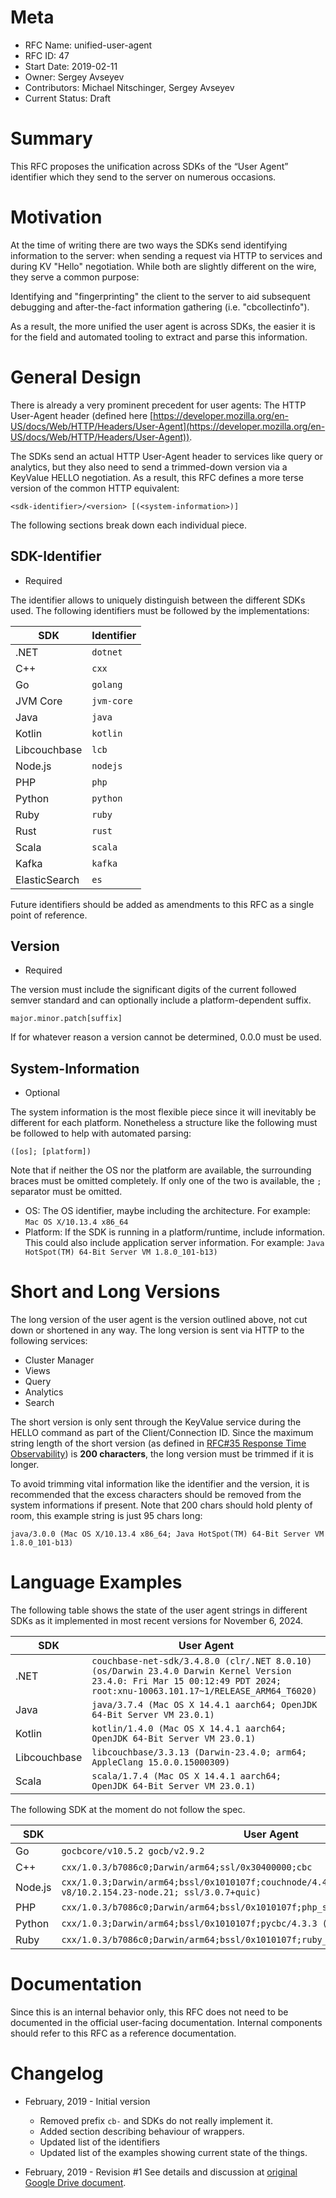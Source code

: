 # Meta

* RFC Name: unified-user-agent
* RFC ID: 47
* Start Date: 2019-02-11
* Owner: Sergey Avseyev
* Contributors: Michael Nitschinger, Sergey Avseyev
* Current Status: Draft

# Summary

This RFC proposes the unification across SDKs of the “User Agent” identifier
which they send to the server on numerous occasions.

# Motivation

At the time of writing there are two ways the SDKs send identifying information
to the server: when sending a request via HTTP to services and during KV
"Hello" negotiation. While both are slightly different on the wire, they serve
a common purpose:

Identifying and "fingerprinting" the client to the server to aid subsequent
debugging and after-the-fact information gathering (i.e. "cbcollectinfo").

As a result, the more unified the user agent is across SDKs, the easier it is
for the field and automated tooling to extract and parse this information.

# General Design

There is already a very prominent precedent for user agents: The HTTP
User-Agent header (defined here
[https://developer.mozilla.org/en-US/docs/Web/HTTP/Headers/User-Agent](https://developer.mozilla.org/en-US/docs/Web/HTTP/Headers/User-Agent)).

The SDKs send an actual HTTP User-Agent header to services like query or
analytics, but they also need to send a trimmed-down version via a KeyValue
HELLO negotiation. As a result, this RFC defines a more terse version of the
common HTTP equivalent:

    <sdk-identifier>/<version> [(<system-information>)]

The following sections break down each individual piece.

## SDK-Identifier

* Required

The identifier allows to uniquely distinguish between the different SDKs used.
The following identifiers must be followed by the implementations:

| SDK           | Identifier |
| ------------- | ---------- |
| .NET          | `dotnet`   |
| C++           | `cxx`      |
| Go            | `golang`   |
| JVM Core      | `jvm-core` |
| Java          | `java`     |
| Kotlin        | `kotlin`   |
| Libcouchbase  | `lcb`      |
| Node.js       | `nodejs`   |
| PHP           | `php`      |
| Python        | `python`   |
| Ruby          | `ruby`     |
| Rust          | `rust`     |
| Scala         | `scala`    |
| Kafka         | `kafka`    |
| ElasticSearch | `es`       |

Future identifiers should be added as amendments to this RFC as a single point
of reference.

## Version

* Required

The version must include the significant digits of the current followed semver
standard and can optionally include a platform-dependent suffix.

    major.minor.patch[suffix]

If for whatever reason a version cannot be determined, 0.0.0 must be used.

## System-Information

* Optional

The system information is the most flexible piece since it will inevitably be
different for each platform. Nonetheless a structure like the following must be
followed to help with automated parsing:

    ([os]; [platform])

Note that if neither the OS nor the platform are available, the surrounding
braces must be omitted completely. If only one of the two is available, the `;`
separator must be omitted.

* OS: The OS identifier, maybe including the architecture.
  For example: `Mac OS X/10.13.4 x86_64`
* Platform: If the SDK is running in a platform/runtime, include information.
  This could also include application server information.
  For example: `Java HotSpot(TM) 64-Bit Server VM 1.8.0_101-b13)`

# Short and Long Versions

The long version of the user agent is the version outlined above, not cut down
or shortened in any way. The long version is sent via HTTP to the following
services:

* Cluster Manager
* Views
* Query
* Analytics
* Search

The short version is only sent through the KeyValue service during the HELLO
command as part of the Client/Connection ID. Since the maximum string length of
the short version (as defined in [RFC\#35 Response Time
Observability](rfc/0035-rto.md#client--connection-ids)) is **200 characters**,
the long version must be trimmed if it is longer.

To avoid trimming vital information like the identifier and the version, it is
recommended that the excess characters should be removed from the system
informations if present. Note that 200 chars should hold plenty of room, this
example string is just 95 chars long:

    java/3.0.0 (Mac OS X/10.13.4 x86_64; Java HotSpot(TM) 64-Bit Server VM 1.8.0_101-b13)

# Language Examples

The following table shows the state of the user agent strings in different SDKs
as it implemented in most recent versions for November 6, 2024.

| SDK           | User Agent |
| ------------- | ---------- |
| .NET          | `couchbase-net-sdk/3.4.8.0 (clr/.NET 8.0.10) (os/Darwin 23.4.0 Darwin Kernel Version 23.4.0: Fri Mar 15 00:12:49 PDT 2024; root:xnu-10063.101.17~1/RELEASE_ARM64_T6020)` |
| Java          | `java/3.7.4 (Mac OS X 14.4.1 aarch64; OpenJDK 64-Bit Server VM 23.0.1)`   |
| Kotlin        | `kotlin/1.4.0 (Mac OS X 14.4.1 aarch64; OpenJDK 64-Bit Server VM 23.0.1)` |
| Libcouchbase  | `libcouchbase/3.3.13 (Darwin-23.4.0; arm64; AppleClang 15.0.0.15000309)`  |
| Scala         | `scala/1.7.4 (Mac OS X 14.4.1 aarch64; OpenJDK 64-Bit Server VM 23.0.1)`  |

The following SDK at the moment do not follow the spec.

| SDK           | User Agent                                                                                                      |
| ------------- | --------------------------------------------------------------------------------------------------------------- |
| Go            | `gocbcore/v10.5.2 gocb/v2.9.2`                                                                                  |
| C++           | `cxx/1.0.3/b7086c0;Darwin/arm64;ssl/0x30400000;cbc`                                                             |
| Node.js       | `cxx/1.0.3;Darwin/arm64;bssl/0x1010107f;couchnode/4.4.3 (node/18.13.0; v8/10.2.154.23-node.21; ssl/3.0.7+quic)` |
| PHP           | `cxx/1.0.3/b7086c0;Darwin/arm64;bssl/0x1010107f;php_sdk/4.2.4/763e1dc8;php/8.3.12/n`                            |
| Python        | `cxx/1.0.3;Darwin/arm64;bssl/0x1010107f;pycbc/4.3.3 (python/3.11.10)`                                           |
| Ruby          | `cxx/1.0.3/b7086c0;Darwin/arm64;bssl/0x1010107f;ruby_sdk/044bd593;ruby_abi/3.3.0`                               |

# Documentation

Since this is an internal behavior only, this RFC does not need to be
documented in the official user-facing documentation. Internal components
should refer to this RFC as a reference documentation.

# Changelog

* February, 2019 - Initial version
  * Removed prefix `cb-` and SDKs do not really implement it.
  * Added section describing behaviour of wrappers.
  * Updated list of the identifiers
  * Updated list of the examples showing current state of the things.

* February, 2019 - Revision #1
  See details and discussion at [original Google Drive document](https://docs.google.com/document/d/1B4QM9UO6kz2yjLrBqLjSgArUeM1DvzKnakC_e8KfrmY/edit).
